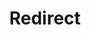 ﻿---
layout: src/layouts/Redirect.astro
title: Redirect
redirect: https://octopus.com/docs/tenants/index
pubDate:  2023-01-01
navSearch: false
navSitemap: false
navMenu: false
---

